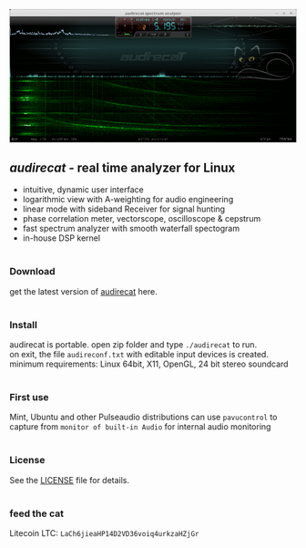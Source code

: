 ![audirecat](https://github.com/audirecat/audirecat/blob/master/audirecat.gif)

## *audirecat* - real time analyzer for Linux
- intuitive, dynamic user interface
- logarithmic view with A-weighting for audio engineering
- linear mode with sideband Receiver for signal hunting
- phase correlation meter, vectorscope, oscilloscope & cepstrum
- fast spectrum analyzer with smooth waterfall spectogram
- in-house DSP kernel<br><br>

### Download
get the latest version of [audirecat](https://github.com/audirecat/audirecat/releases/download/v0.0.1-test/test_do_not_use.tar.gz) here.<br><br>

### Install
audirecat is portable. open zip folder and type `./audirecat` to run.<br>
on exit, the file `audireconf.txt` with editable input devices is created.<br>
minimum requirements: Linux 64bit, X11, OpenGL, 24 bit stereo soundcard<br><br>

### First use
Mint, Ubuntu and other Pulseaudio distributions can use `pavucontrol` to<br>
capture from `monitor of built-in Audio` for internal audio monitoring<br><br>

### License
See the [LICENSE](https://github.com/audirecat/audirecat/blob/master/LICENSE.txt) file for details.<br><br>

### feed the cat
Litecoin LTC: `LaCh6jieaHP14D2VD36voiq4urkzaHZjGr`<br>
